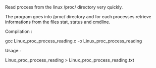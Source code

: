 Read process from the linux /proc/ directory very quickly.

The program goes into /proc/ directory and for each processes retrieve
informations from the files stat, status and cmdline.

Compilation :

gcc Linux_proc_process_reading.c -o Linux_proc_process_reading

Usage : 

Linux_proc_process_reading > Linux_proc_process_reading.txt

